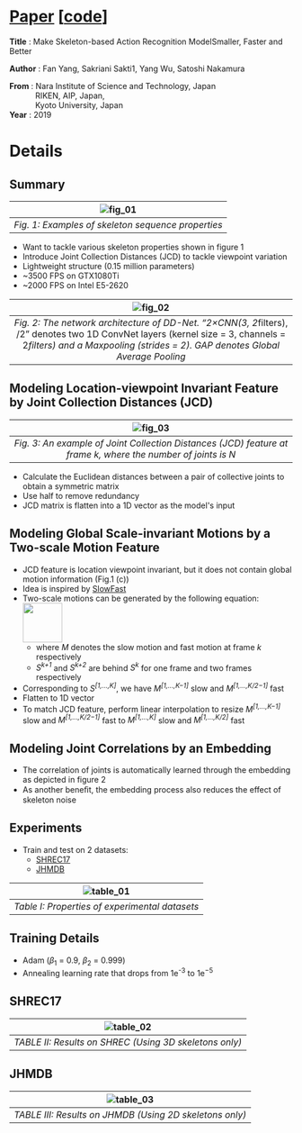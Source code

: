
# [Paper](https://arxiv.org/pdf/1907.09658v7.pdf) [[code](https://github.com/fandulu/DD-Net)]
**Title**   :   Make Skeleton-based Action Recognition ModelSmaller, Faster and Better  

**Author**  : Fan Yang, Sakriani Sakti1, Yang Wu, Satoshi Nakamura

**From**   :   Nara Institute of Science and Technology, Japan  
&emsp;&emsp;&emsp;&nbsp;RIKEN, AIP, Japan,  
&emsp;&emsp;&emsp;&nbsp;Kyoto University, Japan  
**Year**  :   2019

# Details
## Summary
|![fig_01](Images/DD_Net/fig_01.png)|
|:--:| 
| *Fig. 1: Examples of skeleton sequence properties* |
* Want to tackle various skeleton properties shown in figure 1
* Introduce Joint Collection Distances (JCD) to tackle viewpoint variation
* Lightweight structure (0.15 million parameters)
* ~3500 FPS on GTX1080Ti
* ~2000 FPS on Intel E5-2620

|![fig_02](Images/DD_Net/fig_02.png)|
|:--:| 
| *Fig. 2: The network architecture of DD-Net. “2×CNN(3, 2*filters), /2” denotes two 1D ConvNet layers (kernel size = 3, channels = 2*filters) and a Maxpooling (strides = 2). GAP denotes Global Average Pooling* |
##  Modeling Location-viewpoint Invariant Feature by Joint Collection Distances (JCD) 
|![fig_03](Images/DD_Net/fig_03.png)|
|:--:| 
| *Fig. 3: An example of Joint Collection Distances (JCD) feature at frame k, where the number of joints is N* |
* Calculate the Euclidean distances between a pair of collective joints to obtain a symmetric matrix
* Use half to remove redundancy
* JCD matrix is flatten into a 1D vector as the model's input

##  Modeling Global Scale-invariant Motions by a Two-scale Motion Feature
* JCD feature is location viewpoint invariant, but it does not contain global motion information (Fig.1 (c))
* Idea is inspired by [SlowFast](https://arxiv.org/pdf/1812.03982.pdf)
* Two-scale motions can be generated by the following equation: <img src="Images/DD_Net/formula_02.png" height="70px">
    * where *M* denotes the slow motion and fast motion at frame *k* respectively
    * *S<sup>k+1</sup>* and *S<sup>k+2</sup>* are behind *S<sup>k</sup>* for one frame and two frames respectively
* Corresponding to *S<sup>[1,...,K]</sup>*, we have *M<sup>[1,...,K−1]</sup>* slow and *M<sup>[1,...,K/2−1]</sup>* fast
* Flatten to 1D vector
* To match JCD feature, perform linear interpolation to resize *M<sup>[1,...,K−1]</sup>* slow and *M<sup>[1,...,K/2−1]</sup>* fast to *M<sup>[1,...,K]</sup>* slow and *M<sup>[1,...,K/2]</sup>* fast

##  Modeling Joint Correlations by an Embedding
* The correlation of joints is automatically learned through the embedding as depicted in figure 2
* As another beneﬁt, the embedding process also reduces the effect of skeleton noise

## Experiments
* Train and test on 2 datasets:
    * [SHREC17](https://shapenet.cs.stanford.edu/shrec17/)
    * [JHMDB](http://jhmdb.is.tue.mpg.de/)

|![table_01](Images/DD_Net/table_01.png)|
|:--:| 
| *Table I: Properties of experimental datasets* |

## Training Details
* Adam (*β*<sub>1</sub> = 0.9, *β*<sub>2</sub> = 0.999)
* Annealing learning rate that drops from 1e<sup>-3</sup> to 1e<sup>−5</sup>

## SHREC17
|![table_02](Images/DD_Net/table_02.png)|
|:--:| 
| *TABLE II: Results on SHREC (Using 3D skeletons only)* |

## JHMDB
|![table_03](Images/DD_Net/table_03.png)|
|:--:| 
| *TABLE III: Results on JHMDB (Using 2D skeletons only)* |
